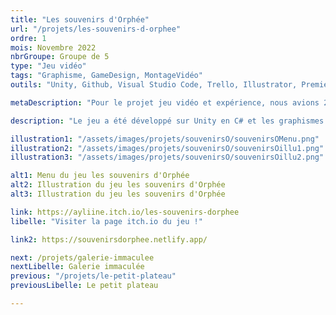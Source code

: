 ```yaml
---
title: "Les souvenirs d'Orphée"
url: "/projets/les-souvenirs-d-orphee"
ordre: 1
mois: Novembre 2022
nbrGroupe: Groupe de 5
type: "Jeu vidéo"
tags: "Graphisme, GameDesign, MontageVidéo"
outils: "Unity, Github, Visual Studio Code, Trello, Illustrator, Premiere Pro, Figma"

metaDescription: "Pour le projet jeu vidéo et expérience, nous avions 2 semaines pour créer un jeu vidéo sur Unity. Une semaine de conception durant laquelle nous avons imaginé une histoire, des personnages et des niveaux de jeu, et une semaine de réalisation pour la phase de création des designs et de développement."

description: "Le jeu a été développé sur Unity en C# et les graphismes ont été dessinés sur Illustrator. Durant ce projet j'ai fait partie du pôle design où j'ai dessiné des personnages et des décors, j'ai également fait le montage du making-of de ces deux semaines de travail intense."

illustration1: "/assets/images/projets/souvenirsO/souvenirsOMenu.png"
illustration2: "/assets/images/projets/souvenirsO/souvenirsOillu1.png"
illustration3: "/assets/images/projets/souvenirsO/souvenirsOillu2.png"

alt1: Menu du jeu les souvenirs d'Orphée
alt2: Illustration du jeu les souvenirs d'Orphée
alt3: Illustration du jeu les souvenirs d'Orphée

link: https://ayliine.itch.io/les-souvenirs-dorphee
libelle: "Visiter la page itch.io du jeu !"

link2: https://souvenirsdorphee.netlify.app/

next: /projets/galerie-immaculee
nextLibelle: Galerie immaculée
previous: "/projets/le-petit-plateau"
previousLibelle: Le petit plateau

---
```


